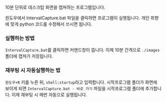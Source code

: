 10분 단위로 데스크탑 화면을 캡쳐하는 프로그램입니다.

윈도우에서 IntervalCapture.bat 파일을 클릭하면 프로그램이 실행됩니다.
개인 취향에 맞게 python 코드를 수정해서 쓰시면 됩니다.

### 실행하는 방법
`IntervalCapture.bat`를 클릭하면 커맨드창이 뜹니다.
이제 10분 간격으로 `./images` 폴더에 캡쳐가 저장됩니다.


### 재부팅 시 자동실행하는 법
`윈도우+R` 키를 누른 뒤, `shell:startup`라고 입력합니다.
시작프로그램 폴더가 화면에 보이게 되면 `IntervalCapture.bat - 바로 가기` 파일을 시작프로그램 폴더에 추가합니다.
이제 재부팅 시 매번 자동으로 실행됩니다.

